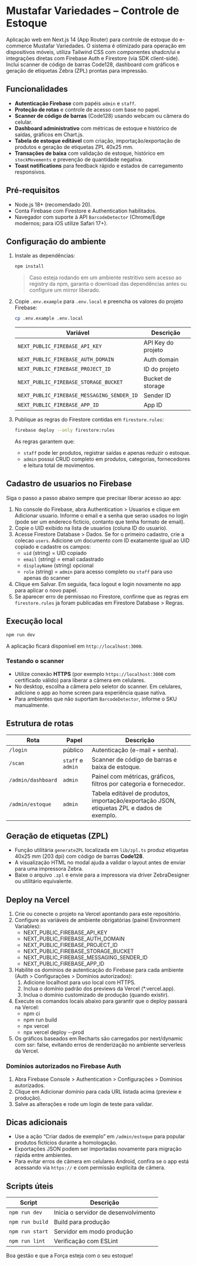 ﻿# Mustafar Variedades – Controle de Estoque

Aplicação web em Next.js 14 (App Router) para controle de estoque do e-commerce Mustafar Variedades. O sistema é otimizado para operação em dispositivos móveis, utiliza Tailwind CSS com componentes shadcn/ui e integrações diretas com Firebase Auth e Firestore (via SDK client-side). Inclui scanner de código de barras Code128, dashboard com gráficos e geração de etiquetas Zebra (ZPL) prontas para impressão.

## Funcionalidades

- **Autenticação Firebase** com papéis `admin` e `staff`.
- **Proteção de rotas** e controle de acesso com base no papel.
- **Scanner de código de barras** (Code128) usando webcam ou câmera do celular.
- **Dashboard administrativo** com métricas de estoque e histórico de saídas, gráficos em Chart.js.
- **Tabela de estoque editável** com criação, importação/exportação de produtos e geração de etiquetas ZPL 40x25 mm.
- **Transações de baixa** com validação de estoque, histórico em `stockMovements` e prevenção de quantidade negativa.
- **Toast notifications** para feedback rápido e estados de carregamento responsivos.

## Pré-requisitos

- Node.js 18+ (recomendado 20).
- Conta Firebase com Firestore e Authentication habilitados.
- Navegador com suporte à API `BarcodeDetector` (Chrome/Edge modernos; para iOS utilize Safari 17+).

## Configuração do ambiente

1. Instale as dependências:

   ```bash
   npm install
   ```

   > Caso esteja rodando em um ambiente restritivo sem acesso ao registry da npm, garanta o download das dependências antes ou configure um mirror liberado.

2. Copie `.env.example` para `.env.local` e preencha os valores do projeto Firebase:

   ```bash
   cp .env.example .env.local
   ```

   | Variável | Descrição |
   | --- | --- |
   | `NEXT_PUBLIC_FIREBASE_API_KEY` | API Key do projeto |
   | `NEXT_PUBLIC_FIREBASE_AUTH_DOMAIN` | Auth domain |
   | `NEXT_PUBLIC_FIREBASE_PROJECT_ID` | ID do projeto |
   | `NEXT_PUBLIC_FIREBASE_STORAGE_BUCKET` | Bucket de storage |
   | `NEXT_PUBLIC_FIREBASE_MESSAGING_SENDER_ID` | Sender ID |
   | `NEXT_PUBLIC_FIREBASE_APP_ID` | App ID |

3. Publique as regras do Firestore contidas em `firestore.rules`:

   ```bash
   firebase deploy --only firestore:rules
   ```

   As regras garantem que:

   - `staff` pode ler produtos, registrar saídas e apenas reduzir o estoque.
   - `admin` possui CRUD completo em produtos, categorias, fornecedores e leitura total de movimentos.


## Cadastro de usuarios no Firebase

Siga o passo a passo abaixo sempre que precisar liberar acesso ao app:

1. No console do Firebase, abra Authentication > Usuarios e clique em Adicionar usuario. Informe o email e a senha que serao usados no login (pode ser um endereco ficticio, contanto que tenha formato de email).
2. Copie o UID exibido na lista de usuarios (coluna ID do usuario).
3. Acesse Firestore Database > Dados. Se for o primeiro cadastro, crie a colecao `users`. Adicione um documento com ID exatamente igual ao UID copiado e cadastre os campos:
   - `uid` (string) = UID copiado
   - `email` (string) = email cadastrado
   - `displayName` (string) opcional
   - `role` (string) = `admin` para acesso completo ou `staff` para uso apenas do scanner
4. Clique em Salvar. Em seguida, faca logout e login novamente no app para aplicar o novo papel.
5. Se aparecer erro de permissao no Firestore, confirme que as regras em `firestore.rules` ja foram publicadas em Firestore Database > Regras.

## Execução local

```bash
npm run dev
```

A aplicação ficará disponível em `http://localhost:3000`.

### Testando o scanner

- Utilize conexão **HTTPS** (por exemplo `https://localhost:3000` com certificado válido) para liberar a câmera em celulares.
- No desktop, escolha a câmera pelo seletor do scanner. Em celulares, adicione o app ao home screen para experiência quase nativa.
- Para ambientes que não suportam `BarcodeDetector`, informe o SKU manualmente.

## Estrutura de rotas

| Rota | Papel | Descrição |
| --- | --- | --- |
| `/login` | público | Autenticação (e-mail + senha). |
| `/scan` | `staff` e `admin` | Scanner de código de barras e baixa de estoque. |
| `/admin/dashboard` | `admin` | Painel com métricas, gráficos, filtros por categoria e fornecedor. |
| `/admin/estoque` | `admin` | Tabela editável de produtos, importação/exportação JSON, etiquetas ZPL e dados de exemplo. |

## Geração de etiquetas (ZPL)

- Função utilitária `generateZPL` localizada em `lib/zpl.ts` produz etiquetas 40x25 mm (203 dpi) com código de barras **Code128**.
- A visualização HTML no modal ajuda a validar o layout antes de enviar para uma impressora Zebra.
- Baixe o arquivo `.zpl` e envie para a impressora via driver ZebraDesigner ou utilitário equivalente.

## Deploy na Vercel

1. Crie ou conecte o projeto na Vercel apontando para este repositório.
2. Configure as variáveis de ambiente obrigatórias (painel Environment Variables):
   - NEXT_PUBLIC_FIREBASE_API_KEY
   - NEXT_PUBLIC_FIREBASE_AUTH_DOMAIN
   - NEXT_PUBLIC_FIREBASE_PROJECT_ID
   - NEXT_PUBLIC_FIREBASE_STORAGE_BUCKET
   - NEXT_PUBLIC_FIREBASE_MESSAGING_SENDER_ID
   - NEXT_PUBLIC_FIREBASE_APP_ID
3. Habilite os domínios de autenticação do Firebase para cada ambiente (Auth > Configurações > Domínios autorizados):
   1. Adicione localhost para uso local com HTTPS.
   2. Inclua o domínio padrão dos previews da Vercel (*.vercel.app).
   3. Inclua o domínio customizado de produção (quando existir).
4. Execute os comandos locais abaixo para garantir que o deploy passará na Vercel:
   - npm ci
   - npm run build
   - npx vercel
   - npx vercel deploy --prod
5. Os gráficos baseados em Recharts são carregados por next/dynamic com ssr: false, evitando erros de renderização no ambiente serverless da Vercel.

### Domínios autorizados no Firebase Auth

1. Abra Firebase Console > Authentication > Configurações > Domínios autorizados.
2. Clique em Adicionar domínio para cada URL listada acima (preview e produção).
3. Salve as alterações e rode um login de teste para validar.

## Dicas adicionais

- Use a ação “Criar dados de exemplo” em `/admin/estoque` para popular produtos fictícios durante a homologação.
- Exportações JSON podem ser importadas novamente para migração rápida entre ambientes.
- Para evitar erros de câmera em celulares Android, confira se o app está acessando via `https://` e com permissão explícita de câmera.

## Scripts úteis

| Script | Descrição |
| --- | --- |
| `npm run dev` | Inicia o servidor de desenvolvimento |
| `npm run build` | Build para produção |
| `npm run start` | Servidor em modo produção |
| `npm run lint` | Verificação com ESLint |

Boa gestão e que a Força esteja com o seu estoque!





